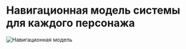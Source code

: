 # Навигационная модель системы для каждого персонажа

![Навигационная модель](https://github.com/user-attachments/assets/64250986-292f-4388-8b80-25fc8f43ebc7)
